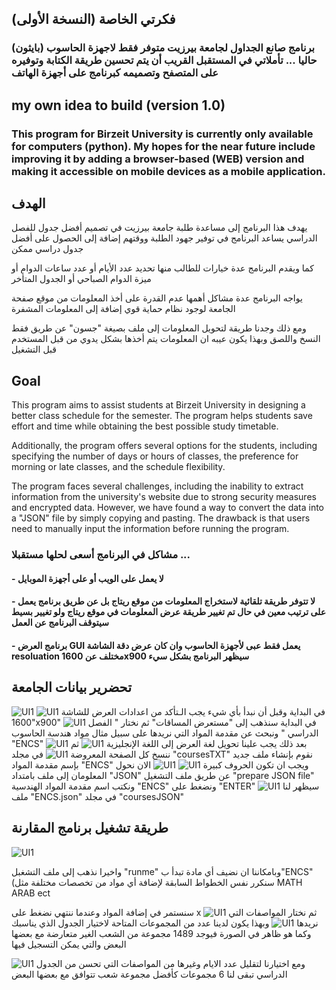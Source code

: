 ## فكرتي الخاصة (النسخة الأولى)
### برنامج صانع الجداول لجامعة بيرزيت متوفر فقط لاجهزة الحاسوب (بايثون) حاليا ... تأملاتي في المستقبل القريب أن يتم تحسين طريقة الكتابة وتوفيره على المتصفح وتصميمه كبرنامج على أجهزة الهاتف
## my own idea to build (version 1.0)
### This program for Birzeit University is currently only available for computers (python). My hopes for the near future include improving it by adding a browser-based (WEB) version and making it accessible on mobile devices as a mobile application.



## الهدف

يهدف هذا البرنامج إلى مساعدة طلبة جامعة بيرزيت في تصميم أفضل جدول للفصل الدراسي 
يساعد البرنامج في توفير جهود الطلبة ووقتهم إضافة إلى الحصول على أفضل جدول دراسي ممكن 

كما ويقدم البرنامج عدة خيارات للطالب منها تحديد عدد الأيام أو عدد ساعات الدوام أو ميزة الدوام الصباحي أو الجدول المتأخر 

يواجه البرنامج عدة مشاكل أهمها عدم القدرة على أخذ المعلومات من موقع صفحة الجامعة لوجود نظام حماية قوي إضافة إلى المعلومات المشفرة 

ومع ذلك وجدنا طريقة لتحويل المعلومات إلى ملف بصيغة "جسون" عن طريق فقط النسخ واللصق وبهذا يكون عيبه ان المعلومات يتم أخذها بشكل يدوي من قبل المستخدم قبل التشغيل  


## Goal

This program aims to assist students at Birzeit University in designing a better class schedule for the semester. The program helps students save effort and time while obtaining the best possible study timetable.

Additionally, the program offers several options for the students, including specifying the number of days or hours of classes, the preference for morning or late classes, and the schedule flexibility.

The program faces several challenges, including the inability to extract information from the university's website due to strong security measures and encrypted data. However, we have found a way to convert the data into a "JSON" file by simply copying and pasting. The drawback is that users need to manually input the information before running the program.

### مشاكل في البرنامج أسعى لحلها مستقبلا ...
#### - لا يعمل على الويب أو على أجهزة الموبايل
#### - لا تتوفر طريقة تلقائية لاستخراج المعلومات من موقع ريتاج بل عن طريق برنامج يعمل على ترتيب معين في حال تم تغيير طريقة عرض المعلومات في موقع ريتاج ولو تغيير بسيط سيتوقف البرنامج عن العمل
#### - برنامج العرض GUI يعمل فقط عبى لأجهزة الحاسوب وان كان عرض دقة الشاشة resoluation مختلف عن 1600x900 سيظهر البرنامج بشكل سيء
## تحضرير بيانات الجامعة


![UI1](dm/13.jpg)
![UI1](dm/12.png)
في البداية وقبل أن نبدأ بأي شيء يجب الـتأكد من اعدادات العرض للشاشة "1600x900" 
![UI1](dm/1.jpg)
في البداية سنذهب إلى "مستعرض المساقات" ثم نختار " الفصل الدراسي "
ونبحث عن مقدمة المواد التي نريدها على سبيل مثال مواد هندسة الحاسوب "ENCS" 
![UI1](dm/2.jpg)
بعد ذلك يجب علينا تحويل لغة العرض إلى اللغة الإنجليزية
![UI1](dm/3.png)
ثم ننسخ كل الصفحة المعروضة 
![UI1](dm/4.jpg)
في مجلد "coursesTXT" نقوم بإنشاء ملف جديد بإسم مقدمة المواد "ENCS" ويجب ان تكون الحروف كبيرة 
![UI1](dm/5.jpg)
![UI1](dm/6.jpg)
الان نحول المعلومان إلى ملف بامتداد "JSON" عن طريق ملف التشغيل "prepare JSON file" ونكتب اسم مقدمة المواد الهندسية "ENCS" ونضغط على "ENTER"
![UI1](dm/7.png)
سيظهر لنا ملف "ENCS.json" في مجلد "coursesJSON" 
## طريقة تشغيل برنامج المقارنة

![UI1](dm/15.png)

واخيرا نذهب إلى ملف التشغبل "runme" وبامكاننا ان نضيف أي مادة تبدأ ب"ENCS" (سنكرر نفس الخطواط السابقة لإضافة أي مواد من تخصصات مختلفة مثل MATH ARAB ect

سنستمر في إضافة المواد وعندما ننتهي نضغط على x 
![UI1](dm/16.png)
ثم نختار المواصفات التي نريدها 
![UI1](dm/17.png)
وبهذا يكون لدينا عدد من المجموعات المتاحة لاختيار الجدول الذي يناسبك وكما هو ظاهر في الصورة فيوجد 1489 مجموعة من الشعب الغير متعارضة مع بعضها البعض والتي يمكن التسجيل فيها

![UI1](dm/18.png)
ومع اختيارنا لتقليل عدد الايام وغيرها من المواصفات التي تحسن من الجدول الدراسي تبقى لنا 6 مجموعات كأفضل مجموعة شعب تتوافق مع بعضها البعض 
